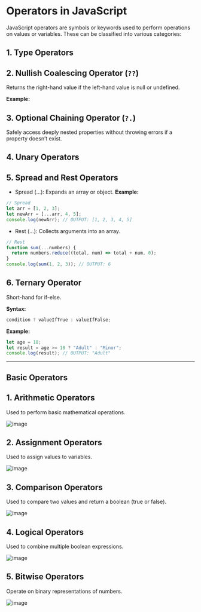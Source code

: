 # Operators in JavaScript

JavaScript operators are symbols or keywords used to perform operations on values or variables. These can be classified into various categories:

## 1. Type Operators

## 2. Nullish Coalescing Operator (`??`)

Returns the right-hand value if the left-hand value is null or undefined.

**Example:**

## 3. Optional Chaining Operator (`?.`)

Safely access deeply nested properties without throwing errors if a property doesn’t exist.

## 4. Unary Operators

## 5. Spread and Rest Operators

- Spread (...): Expands an array or object.
  **Example:**

```javascript
// Spread
let arr = [1, 2, 3];
let newArr = [...arr, 4, 5];
console.log(newArr); // OUTPUT: [1, 2, 3, 4, 5]
```

- Rest (...): Collects arguments into an array.

```javascript
// Rest
function sum(...numbers) {
  return numbers.reduce((total, num) => total + num, 0);
}
console.log(sum(1, 2, 3)); // OUTPUT: 6
```

## 6. Ternary Operator

Short-hand for if-else.

**Syntax:**
```javascript
condition ? valueIfTrue : valueIfFalse;
```
**Example:**

```javascript
let age = 18;
let result = age >= 18 ? "Adult" : "Minor";
console.log(result); // OUTPUT: "Adult"
```
---

## Basic Operators

## 1. Arithmetic Operators

Used to perform basic mathematical operations.

![image](https://github.com/user-attachments/assets/6b113530-7174-4beb-bf1c-0070aea8baeb)


## 2. Assignment Operators

Used to assign values to variables.

![image](https://github.com/user-attachments/assets/28bd2813-2d1f-454a-9d50-2a7ba23a199b)


## 3. Comparison Operators

Used to compare two values and return a boolean (true or false).

![image](https://github.com/user-attachments/assets/5953761d-ea2b-42fa-8704-3cfdcf5a9ed7)


## 4. Logical Operators

Used to combine multiple boolean expressions.

![image](https://github.com/user-attachments/assets/4778d979-297a-4b4f-a8d5-ce923788d980)


## 5. Bitwise Operators

Operate on binary representations of numbers.

![image](https://github.com/user-attachments/assets/cf330f65-9763-4403-9452-73c17eb86f91)

